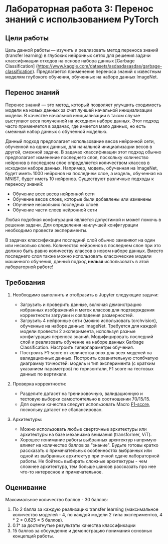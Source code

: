 # Лабораторная работа 3: Перенос знаний с использованием PyTorch

## Цели работы

Цель данной работы — изучить и реализовать метод переноса знаний (transfer learning) в глубоких нейронных сетях для решения задачи классификации отходов на основе набора данных [Garbage Classification]
(https://www.kaggle.com/datasets/asdasdasasdas/garbage-classification). Предлагается применение переноса знаний к известным моделям глубокого обучения, обученных на наборе данных ImageNet.

## Перенос знаний

Перенос знаний — это метод, который позволяет улучшить сходимость модели на новых данных за счет лучшей начальной инициализации модели. В качестве начальной инициализации в таком случае выступают веса  полученной на исходном наборе данных. Этот подход часто применяется в задачах, где имеется мало данных, но есть смежный набор данных с обученной моделью.

Данный подход предполагает использование весов нейронной сети, обученной на одних данных, для начальной инициализации весов в другой, смежной задаче. В задачах классификации этот подход обычно предполагает изменение последнего слоя, поскольку количество нейронов в последнем слое определяется количеством классов в исходном наборе данных. Например, модель, обученная на ImageNet, будет иметь 1000 нейронов на последнем слое, а модель, обученная на MNIST, будет иметь 10 нейронов. Существуют различные подходы к переносу знаний:

- Обучение всех весов нейронной сети
- Обучение весов слоев, которые были добавлены или изменены
- Обучение нескольких последних слоев
- Обучение части слоев нейронной сети

Любая подобная конфигурация является допустимой и может помочь в решении задачи. Для определения наилучшей конфигурации необходимо провести эксперименты.

В задачах классификации последний слой обычно заменяют на один или несколько слоев. Количество нейроннов в последнем слое при это должно быть равно количеству классов в новом наборе данных. Вместо последнего слоя также можно использовать классические модели машинного обучения, данный подход **нельзя** использовать в этой лабораторной работе!

##  Требования
1. Необходимо выполнить и отобразить в Jupyter следующие задачи:

    - Загрузить и проверить данные, включая демонстрацию избранных изображений и меток классов для подтверждения корректности загрузки и совпадения размерностей.
    - Загрузить 4 нейронные сети (можно использовать torchvision), обученные на наборе данных ImageNet. Требуется для каждой модели провести 2 эксперимента, используя разные конфигурация переноса знаний. Модифицировать последний слой и реализовать обучение на наборе данных Garbage Classification. Настроить гиперпараметры обучения.
    - Построить F1-score от количества эпох для всех моделей на валидационных данных. Построить сравнительную столбчатую диаграмму точностей: модель и тип эксперимента (с кратким указанием параметров) по горизонтали, F1 score на тестовых данных по вертикали.

2. Проверка корректности:

    - Разделите датасет на тренировочную, валидационную и тестовую выборки самостоятельно в соотношении 70/15/15.
    - Для оценки качества следует использовать Macro [F1-score](https://en.wikipedia.org/wiki/F-score), поскольку датасет не сбалансирован.
3. Архитектуры:

    - Можно использовать любые сверточные архитектуры или архитектуры на базе механизма внимания (transformer, ViT).
    - Хорошее понимание работы выбранных архитектур напрямую влияет на количество баллов за "знание". Будьте готовы кратко рассказать о примечательных особенностях выбранных или одной из выбранных архитектур при очной сдаче лабораторной работы. Не бойтесь выбирать сложные архитектуры - чем сложнее архитектура, тем больше шансов рассказать про нее что-то интересное и примечательное.
    
## Оценивание

Максимальное количество баллов - 30 баллов:
1. По 2 балла за каждую реализацию transfer learning (максимальное количество моделей - 4, по каждой модели 2 типа экспериментов, 4 * 2 * 0.625 = 5 баллов).
2. 0.1*<F1 score> за достигнутые результаты качества классификации
3. 15 баллов за обсуждение и демонстрацию понимания основных концепций работы.